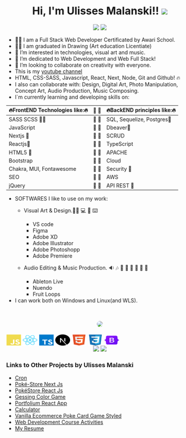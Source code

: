 
<div align="center">
 
<h1 align="center"><b>Hi, I'm Ulisses Malanski!! <img src="https://media.giphy.com/media/hvRJCLFzcasrR4ia7z/giphy.gif" width="25px"></b></h1>
<img height="180em" src="https://github-readme-stats.vercel.app/api?username=malanski&show_icons=true&theme=dark&include_all_commits=true&count_private=true">  
<img height="180em" src="https://github-readme-stats.vercel.app/api/top-langs/?username=malanski&layout=compact&langs_count=7&theme=radical">
</div>

- 👨‍🎓 I am a Full Stack Web Developer Certificated by Awari School.
- 👨‍🎨 I am graduated in Drawing (Art education Licentiate)
- 👀 I’m interested in technologies, visual art and music.  
- 🌱 I’m dedicated to Web Development and Web Full Stack!
- 💞️ I’m looking to collaborate on creativity with everyone. 
- This is my [youtube channel](https://www.youtube.com/channel/UCMO8be295Zay2OajfewJpMA) 
- HTML, CSS-SASS, Javascript, React, Next, Node, Git and Github! 🔥
- I also can collaborate with: Design, Digital Art, Photo Manipulation, Concept Art, Audio Production, Music Composing.
- I`m currently learning and developing skills on:  
  
<div align="center">
  
|🔥FrontEND Technologies like:🔥 | 🌸 🌸 |🔥BackEND principles like:🔥 |
|:----------------------------- | ----- | :--------------------------|
|SASS SCSS  🧑‍🎨                   | 🌸 🌸 | SQL, Sequelize, Postgres💾 |
|JavaScript                      | 🌸 🌸 |Dbeaver💾 |
|Nextjs  🥑                      | 🌸 🌸 |SCRUD |
|Reactjs🤸                       | 🌸 🌸 |TypeScript |
|HTML5  🚴                       | 🌸 🌸 |APACHE |
|Bootstrap                       | 🌸 🌸 |Cloud |
|Chakra, MUI, Fontawesome        | 🌸 🌸 |Security  🤼 |
|SEO                             | 🌸 🌸 |AWS |
|jQuery                          | 🌸 🌸 |API REST  :ninja:|
</div>

      
- SOFTWARES I like to use on my work:
  * Visual Art & Design.🧑‍🎨 💻 📱 ⌨️
      - VS code
      - Figma
      - Adobe XD
      - Adobe Illustrator
      - Adobe Photoshopp
      - Adobe Premiere  
     
  * Audio Editing & Music Production. 🔉 🎶 🎸 🥁 🎵 🎹 🎤 🎼
      - Ableton Live
      - Nuendo
      - Fruit Loops 
- I can work both on Windows and Linux(and WLS).   
          

<!---
TypeScript, C / C ++ / C #, .NET, Ruby, Angular, Java, Phyton
--->
##
<br>

<div align="center">
    <a href="https://www.facebook.com/ulisses.malanski/">
      <img height="180" style="border-radius: 50px;" src="https://lastfm.freetls.fastly.net/i/u/770x0/2d81602ce3cb43378ddf0d57407d9738.jpg#2d81602ce3cb43378ddf0d57407d9738">
     
</div>
<div align="center" style="display: inline-block;"> <br>
<img align="center" height="30" width="40" src="https://raw.githubusercontent.com/devicons/devicon/master/icons/javascript/javascript-plain.svg">
<img align="center" height="30" width="40" src="https://raw.githubusercontent.com/devicons/devicon/master/icons/react/react-original.svg">
<img align="center" height="30" width="40" src="https://raw.githubusercontent.com/devicons/devicon/master/icons/typescript/typescript-plain.svg">   
<img align="center" height="30" width="40" src="https://raw.githubusercontent.com/devicons/devicon/master/icons/nextjs/nextjs-original.svg">   
<img align="center" height="30" width="40" src="https://raw.githubusercontent.com/devicons/devicon/master/icons/html5/html5-original.svg">
<img align="center" height="30" width="40" src="https://raw.githubusercontent.com/devicons/devicon/master/icons/css3/css3-original.svg">
<img align="center" height="30" width="40" src="https://raw.githubusercontent.com/devicons/devicon/master/icons/bootstrap/bootstrap-original.svg">   
</div>  

<br> 
<div align="center">
      <a href="https://www.linkedin.com/in/ulisses-malanski/" target="_blank"><img src="https://img.shields.io/badge/LinkedIn-0077B5?style=for-the-badge&logo=linkedin&logoColor=white" target="_blank"></a>
      <a href="https://www.instagram.com/ulissesmalanski_tattoo/" target="_blank"><img src="https://img.shields.io/badge/Instagram-E4405F?style=for-the-badge&logo=instagram&logoColor=white" target="_blank"></a>
 </div>
  
### Links to Other Projects by Ulisses Malanski<br>  
 
- <a href="https://malanski.github.io/cron/" title="Cronometer" target="_blank">Cron</a>  
- <a href="https://poke-store-next.vercel.app//" title="Nextjs Ecommerce Pokemon Store" target="_blank">Poké-Store Next Js</a>
- <a href="https://malanski.github.io/pokestore-react/" title="Reactjs Ecommerce Pokemon Store" target="_blank">PokéStore React Js</a>  
- <a href="https://malanski.github.io/GessingColorGame/" title="Color Game JavaScript CSS HTML" target="_blank">Gessing Color Game</a>
- <a href="https://malanski.github.io/projeto-react-app2/" title="Artistic Portfolium" target="_blank">Portfolium React App</a>
- <a href="https://malanski.github.io/CalculatorX/" title="JavaScript study Calculator">Calculator</a>  
- <a href="https://malanski.github.io/pokeLoja2/" title="My Firts Vanilla Ecommerce project">Vanilla Ecommerce Poke Card Game Styled</a>  
- <a href="https://malanski.github.io/awari-ulisses-dev/" title="Awari Course Activity">Web Development Course Activities</a>  
- <a href="https://malanski.github.io/MyResume/" title="A short personal Resume">My Resume</a>  
            
